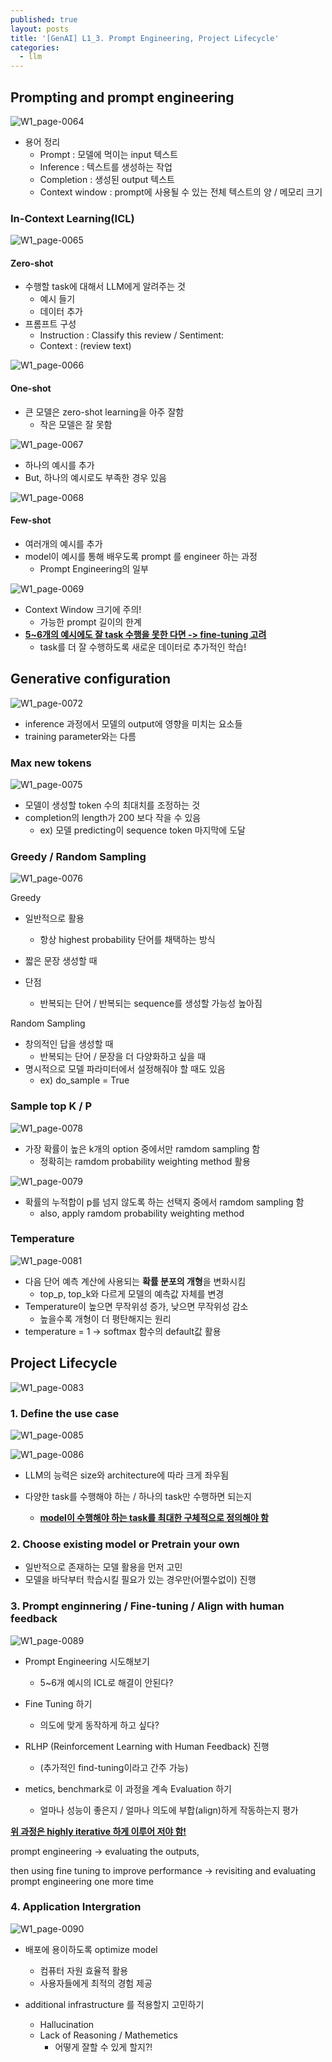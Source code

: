 ```yaml
---
published: true
layout: posts
title: '[GenAI] L1_3. Prompt Engineering, Project Lifecycle'
categories: 
  - llm
---
```




## Prompting and prompt engineering

![W1_page-0064](../../assets/img/2023-07-17-lesson-1-3/W1_page-0064.jpg)

- 용어 정리
	- Prompt : 모델에 먹이는 input 텍스트
	- Inference : 텍스트를 생성하는 작업
	- Completion : 생성된 output 텍스트
	- Context window : prompt에 사용될 수 있는 전체 텍스트의 양 / 메모리 크기



### In-Context Learning(ICL)

![W1_page-0065](../../assets/img/2023-07-17-lesson-1-3/W1_page-0065.jpg)

#### Zero-shot

- 수행할 task에 대해서 LLM에게 알려주는 것
	- 예시 들기
	- 데이터 추가
- 프롬프트 구성
	- Instruction : Classify this review / Sentiment:
	- Context : (review text)



![W1_page-0066](../../assets/img/2023-07-17-lesson-1-3/W1_page-0066.jpg)

#### One-shot

- 큰 모델은 zero-shot learning을 아주 잘함
	- 작은 모델은 잘 못함

![W1_page-0067](../../assets/img/2023-07-17-lesson-1-3/W1_page-0067.jpg)

- 하나의 예시를 추가
- But, 하나의 예시로도 부족한 경우 있음

![W1_page-0068](../../assets/img/2023-07-17-lesson-1-3/W1_page-0068.jpg)

#### Few-shot

- 여러개의 예시를 추가
- model이 예시를 통해 배우도록 prompt 를 engineer 하는 과정
	- Prompt Engineering의 일부

![W1_page-0069](../../assets/img/2023-07-17-lesson-1-3/W1_page-0069.jpg)

- Context Window 크기에 주의!
	- 가능한 prompt 길이의 한계
- **<u>5~6개의 예시에도 잘 task 수행을 못한 다면 -> fine-tuning 고려</u>**
	- task를 더 잘 수행하도록 새로운 데이터로 추가적인 학습!



## Generative configuration

![W1_page-0072](../../assets/img/2023-07-17-lesson-1-3/W1_page-0072.jpg)

- inference 과정에서 모델의 output에 영향을 미치는 요소들
-  training parameter와는 다름



### Max new tokens

![W1_page-0075](../../assets/img/2023-07-17-lesson-1-3/W1_page-0075.jpg)

- 모델이 생성할 token 수의 최대치를 조정하는 것
- completion의 length가 200 보다 작을 수 있음
	- ex) 모델 predicting이 sequence token 마지막에 도달



### Greedy / Random Sampling

![W1_page-0076](../../assets/img/2023-07-17-lesson-1-3/W1_page-0076.jpg)

Greedy

- 일반적으로 활용
	- 항상 highest probability 단어를 채택하는 방식
- 짧은 문장 생성할 때

- 단점
	- 반복되는 단어 / 반복되는 sequence를 생성할 가능성 높아짐



Random Sampling

- 창의적인 답을 생성할 때
	- 반복되는 단어 / 문장을 더 다양화하고 싶을 때
- 명시적으로 모델 파라미터에서 설정해줘야 할 때도 있음
	- ex) do_sample = True



### Sample top K / P

![W1_page-0078](../../assets/img/2023-07-17-lesson-1-3/W1_page-0078.jpg)

- 가장 확률이 높은 k개의 option 중에서만 ramdom sampling 함
	- 정확히는 ramdom probability weighting method 활용



![W1_page-0079](../../assets/img/2023-07-17-lesson-1-3/W1_page-0079.jpg)

- 확률의 누적합이 p를 넘지 않도록 하는 선택지 중에서 ramdom sampling 함
	- also, apply ramdom probability weighting method



### Temperature

![W1_page-0081](../../assets/img/2023-07-17-lesson-1-3/W1_page-0081.jpg)

- 다음 단어 예측 계산에 사용되는 **확률 분포의 개형**을 변화시킴
	- top_p, top_k와 다르게 모델의 예측값 자체를 변경
- Temperature이 높으면 무작위성 증가, 낮으면 무작위성 감소
	- 높을수록 개형이 더 평탄해지는 원리
- temperature = 1 -> softmax 함수의 default값 활용



## Project Lifecycle

![W1_page-0083](../../assets/img/2023-07-17-lesson-1-3/W1_page-0083.jpg)



### 1. Define the use case

![W1_page-0085](../../assets/img/2023-07-17-lesson-1-3/W1_page-0085.jpg)

![W1_page-0086](../../assets/img/2023-07-17-lesson-1-3/W1_page-0086.jpg)

- LLM의 능력은 size와 architecture에 따라 크게 좌우됨

- 다양한 task를 수행해야 하는 / 하나의 task만 수행하면 되는지
	- **<u>model이 수행해야 하는 task를 최대한 구체적으로 정의해야 함</u>**



### 2. Choose existing model or Pretrain your own

- 일반적으로 존재하는 모델 활용을 먼저 고민
- 모델을 바닥부터 학습시킬 필요가 있는 경우만(어쩔수없이) 진행



### 3. Prompt enginnering / Fine-tuning / Align with human feedback

![W1_page-0089](../../assets/img/2023-07-17-lesson-1-3/W1_page-0089.jpg)

- Prompt Engineering 시도해보기
	- 5~6개 예시의 ICL로 해결이 안된다?

- Fine Tuning 하기
	- 의도에 맞게 동작하게 하고 싶다?

- RLHP (Reinforcement Learning with Human Feedback) 진행
	- (추가적인 find-tuning이라고 간주 가능)

- metics, benchmark로 이 과정을 계속 Evaluation 하기
	- 얼마나 성능이 좋은지 / 얼마나 의도에 부합(align)하게 작동하는지 평가



**<u>위 과정은 highly iterative 하게 이루어 저야 함!</u>**

prompt engineering -> evaluating the outputs, 

then using fine tuning to improve performance -> revisiting and evaluating prompt engineering one more time



### 4. Application Intergration

![W1_page-0090](../../assets/img/2023-07-17-lesson-1-3/W1_page-0090.jpg)

- 배포에 용이하도록 optimize model
	- 컴퓨터 자원 효율적 활용
	- 사용자들에게 최적의 경험 제공

- additional infrastructure 를 적용할지 고민하기
	- Hallucination
	- Lack of Reasoning / Mathemetics
		- 어떻게 잘할 수 있게 할지?!
